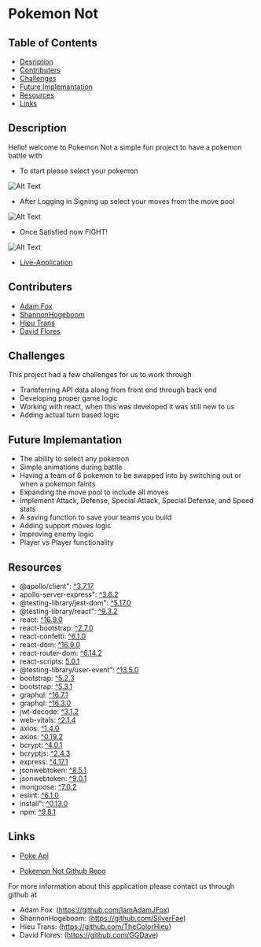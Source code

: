 # Pokemon Not

## Table of Contents

- [Desription](#description)
- [Contributers](#contributers)
- [Challenges](#challenges)
- [Future Implemantation](#future-implemantation)
- [Resources](#Resources)
- [Links](#links)

## Description

Hello! welcome to Pokemon Not a simple fun project to have a pokemon battle with

- To start please select your pokemon

![Alt Text](https://media.giphy.com/media/v1.Y2lkPTc5MGI3NjExY2Y1YWV5NzZsa2Uya2t1YzY2NjRmY20xODRnZmFpM2lvZmVuenhsOSZlcD12MV9pbnRlcm5hbF9naWZfYnlfaWQmY3Q9Zw/SsP4yrYfIu19kYQvkV/giphy.gif)

- After Logging in Signing up select your moves from the move pool

![Alt Text](https://media.giphy.com/media/dhf0RQ2xoOwbjw6BrA/giphy-downsized.gif)

- Once Satisfied now FIGHT!

![Alt Text](https://media.giphy.com/media/aQy0bLKrmXoNUJEScu/giphy-downsized.gif)


- [Live-Application](https://pokemon-not-bda447895737.herokuapp.com/)

## Contributers

- [Adam Fox](https://github.com/IamAdamJFox)
- [ShannonHogeboom](https://github.com/SilverFae)
- [Hieu Trans](https://github.com/TheColorHieu)
- [David Flores](https://github.com/GGDave)

## Challenges

This project had a few challenges for us to work through

- Transferring API data along from front end through back end
- Developing proper game logic
- Working with react, when this was developed it was still new to us
- Adding actual turn based logic

## Future Implemantation

- The ability to select any pokemon
- Simple animations during battle 
- Having a team of 6 pokemon to be swapped into by switching out or when a pokemon faints
- Expanding the move pool to include all moves
- Implement Attack, Defense, Special Attack, Special Defense, and Speed stats
- A saving function to save your teams you build
- Adding support moves logic
- Improving enemy logic
- Player vs Player functionality 

## Resources
 
- @apollo/client": [^3.7.17](https://www.apollographql.com/docs/react/)
- apollo-server-express": [^3.6.2](https://www.apollographql.com/docs/apollo-server/)
- @testing-library/jest-dom": [^5.17.0](https://testing-library.com/docs/ecosystem-jest-dom/)
- @testing-library/react": [^9.3.2](https://testing-library.com/docs/react-testing-library/intro/)
- react: [^16.9.0](https://react.dev/)
- react-bootstrap: [^2.7.0](https://react-bootstrap.netlify.app/)
- react-confetti: [^6.1.0](https://www.npmjs.com/package/react-confetti)
- react-dom: [^16.9.0](https://legacy.reactjs.org/docs/react-dom.html)
- react-router-dom: [^6.14.2](https://www.npmjs.com/package/react-router-dom)
- react-scripts: [5.0.1](https://www.npmjs.com/package/react-scripts)
- @testing-library/user-event": [^13.5.0](https://testing-library.com/docs/ecosystem-user-event/)
- bootstrap: [^5.2.3](https://getbootstrap.com/docs/5.3/getting-started/introduction/)
- bootstrap: [^5.3.1](https://getbootstrap.com/docs/5.3/getting-started/introduction/)
- graphql: [^16.7.1](https://graphql.org/learn/)
- graphql: [^16.3.0](https://graphql.org/learn/)
- jwt-decode: [^3.1.2](https://www.npmjs.com/package/jwt-decode)
- web-vitals: [^2.1.4](https://web.dev/vitals/)
- axios: [^1.4.0](https://axios-http.com/docs/intro)
- axios: [^0.19.2](https://axios-http.com/docs/intro)
- bcrypt: [^4.0.1](https://pypi.org/project/bcrypt/)
- bcryptjs: [^2.4.3](https://www.npmjs.com/package/bcryptjs)
- express: [^4.17.1](https://www.npmjs.com/package/express/v/4.17.1)
- jsonwebtoken: [^8.5.1](https://www.npmjs.com/package/jsonwebtoken/v/8.5.1)
- jsonwebtoken: [^9.0.1](https://www.npmjs.com/package/jsonwebtoken)
- mongoose: [^7.0.2](https://mongoosejs.com/docs/)
- eslint: [^6.1.0](https://eslint.org/docs/latest/)
- install": [^0.13.0](https://www.npmjs.com/package/install?activeTab=versions)
- npm: [^9.8.1](https://docs.npmjs.com/)

## Links

- [Poke Api](https://pokeapi.co/)

- [Pokemon Not Github Repo](https://github.com/IamAdamJFox/Pokemon-not)

For more information about this application please contact us through github at

- Adam Fox: (https://github.com/IamAdamJFox)
- ShannonHogeboom: (https://github.com/SilverFae)
- Hieu Trans: (https://github.com/TheColorHieu)
- David Flores: (https://github.com/GGDave)


